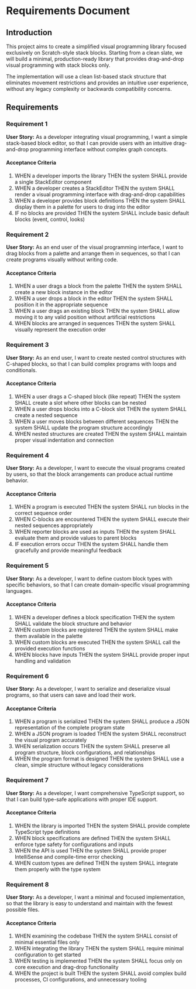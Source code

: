 # Requirements Document

## Introduction

This project aims to create a simplified visual programming library focused exclusively on Scratch-style stack blocks. Starting from a clean slate, we will build a minimal, production-ready library that provides drag-and-drop visual programming with stack blocks only.

The implementation will use a clean list-based stack structure that eliminates movement restrictions and provides an intuitive user experience, without any legacy complexity or backwards compatibility concerns.

## Requirements

### Requirement 1

**User Story:** As a developer integrating visual programming, I want a simple stack-based block editor, so that I can provide users with an intuitive drag-and-drop programming interface without complex graph concepts.

#### Acceptance Criteria

1. WHEN a developer imports the library THEN the system SHALL provide a single StackEditor component
2. WHEN a developer creates a StackEditor THEN the system SHALL render a visual programming interface with drag-and-drop capabilities
3. WHEN a developer provides block definitions THEN the system SHALL display them in a palette for users to drag into the editor
4. IF no blocks are provided THEN the system SHALL include basic default blocks (event, control, looks)

### Requirement 2

**User Story:** As an end user of the visual programming interface, I want to drag blocks from a palette and arrange them in sequences, so that I can create programs visually without writing code.

#### Acceptance Criteria

1. WHEN a user drags a block from the palette THEN the system SHALL create a new block instance in the editor
2. WHEN a user drops a block in the editor THEN the system SHALL position it in the appropriate sequence
3. WHEN a user drags an existing block THEN the system SHALL allow moving it to any valid position without artificial restrictions
4. WHEN blocks are arranged in sequences THEN the system SHALL visually represent the execution order

### Requirement 3

**User Story:** As an end user, I want to create nested control structures with C-shaped blocks, so that I can build complex programs with loops and conditionals.

#### Acceptance Criteria

1. WHEN a user drags a C-shaped block (like repeat) THEN the system SHALL create a slot where other blocks can be nested
2. WHEN a user drops blocks into a C-block slot THEN the system SHALL create a nested sequence
3. WHEN a user moves blocks between different sequences THEN the system SHALL update the program structure accordingly
4. WHEN nested structures are created THEN the system SHALL maintain proper visual indentation and connection

### Requirement 4

**User Story:** As a developer, I want to execute the visual programs created by users, so that the block arrangements can produce actual runtime behavior.

#### Acceptance Criteria

1. WHEN a program is executed THEN the system SHALL run blocks in the correct sequence order
2. WHEN C-blocks are encountered THEN the system SHALL execute their nested sequences appropriately
3. WHEN reporter blocks are used as inputs THEN the system SHALL evaluate them and provide values to parent blocks
4. IF execution errors occur THEN the system SHALL handle them gracefully and provide meaningful feedback

### Requirement 5

**User Story:** As a developer, I want to define custom block types with specific behaviors, so that I can create domain-specific visual programming languages.

#### Acceptance Criteria

1. WHEN a developer defines a block specification THEN the system SHALL validate the block structure and behavior
2. WHEN custom blocks are registered THEN the system SHALL make them available in the palette
3. WHEN custom blocks are executed THEN the system SHALL call the provided execution functions
4. WHEN blocks have inputs THEN the system SHALL provide proper input handling and validation

### Requirement 6

**User Story:** As a developer, I want to serialize and deserialize visual programs, so that users can save and load their work.

#### Acceptance Criteria

1. WHEN a program is serialized THEN the system SHALL produce a JSON representation of the complete program state
2. WHEN a JSON program is loaded THEN the system SHALL reconstruct the visual program accurately
3. WHEN serialization occurs THEN the system SHALL preserve all program structure, block configurations, and relationships
4. WHEN the program format is designed THEN the system SHALL use a clean, simple structure without legacy considerations

### Requirement 7

**User Story:** As a developer, I want comprehensive TypeScript support, so that I can build type-safe applications with proper IDE support.

#### Acceptance Criteria

1. WHEN the library is imported THEN the system SHALL provide complete TypeScript type definitions
2. WHEN block specifications are defined THEN the system SHALL enforce type safety for configurations and inputs
3. WHEN the API is used THEN the system SHALL provide proper IntelliSense and compile-time error checking
4. WHEN custom types are defined THEN the system SHALL integrate them properly with the type system

### Requirement 8

**User Story:** As a developer, I want a minimal and focused implementation, so that the library is easy to understand and maintain with the fewest possible files.

#### Acceptance Criteria

1. WHEN examining the codebase THEN the system SHALL consist of minimal essential files only
2. WHEN integrating the library THEN the system SHALL require minimal configuration to get started
3. WHEN testing is implemented THEN the system SHALL focus only on core execution and drag-drop functionality
4. WHEN the project is built THEN the system SHALL avoid complex build processes, CI configurations, and unnecessary tooling